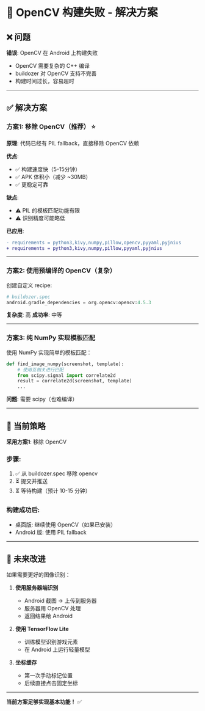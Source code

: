 # 🔧 OpenCV 构建失败 - 解决方案

## ❌ 问题

**错误**: OpenCV 在 Android 上构建失败
- OpenCV 需要复杂的 C++ 编译
- buildozer 对 OpenCV 支持不完善
- 构建时间过长，容易超时

---

## ✅ 解决方案

### **方案1: 移除 OpenCV（推荐）** ⭐

**原理**: 代码已经有 PIL fallback，直接移除 OpenCV 依赖

**优点**:
- ✅ 构建速度快（5-15分钟）
- ✅ APK 体积小（减少 ~30MB）
- ✅ 更稳定可靠

**缺点**:
- ⚠️ PIL 的模板匹配功能有限
- ⚠️ 识别精度可能略低

**已应用**: 
```diff
- requirements = python3,kivy,numpy,pillow,opencv,pyyaml,pyjnius
+ requirements = python3,kivy,numpy,pillow,pyyaml,pyjnius
```

---

### **方案2: 使用预编译的 OpenCV（复杂）**

创建自定义 recipe:

```python
# buildozer.spec
android.gradle_dependencies = org.opencv:opencv:4.5.3
```

**复杂度**: 高
**成功率**: 中等

---

### **方案3: 纯 NumPy 实现模板匹配**

使用 NumPy 实现简单的模板匹配：

```python
def find_image_numpy(screenshot, template):
    # 使用互相关进行匹配
    from scipy.signal import correlate2d
    result = correlate2d(screenshot, template)
    ...
```

**问题**: 需要 scipy（也难编译）

---

## 🎯 当前策略

**采用方案1**: 移除 OpenCV

### 步骤:
1. ✅ 从 buildozer.spec 移除 opencv
2. ⏳ 提交并推送
3. ⏳ 等待构建（预计 10-15 分钟）

### 构建成功后:
- 桌面版: 继续使用 OpenCV（如果已安装）
- Android 版: 使用 PIL fallback

---

## 📝 未来改进

如果需要更好的图像识别：

1. **使用服务器端识别**
   - Android 截图 → 上传到服务器
   - 服务器用 OpenCV 处理
   - 返回结果给 Android

2. **使用 TensorFlow Lite**
   - 训练模型识别游戏元素
   - 在 Android 上运行轻量模型

3. **坐标缓存**
   - 第一次手动标记位置
   - 后续直接点击固定坐标

---

**当前方案足够实现基本功能！** ✅

